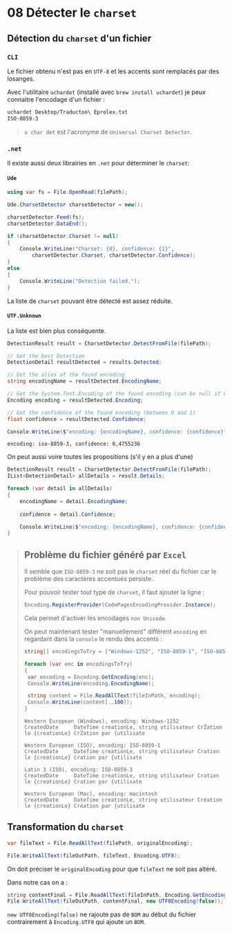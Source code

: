 # 08 Détecter le `charset`



## Détection du `charset` d'un fichier

### `CLI`

Le fichier obtenu n'est pas en `UTF-8` et les accents sont remplacés par des losanges.

Avec l'utilitaire `uchardet` (installé avec `brew install uchardet`) je peux connaitre l'encodage d'un fichier :

```bash
uchardet Desktop/Traducton\ Eprolex.txt
ISO-8859-3
```

> `u char det` est l'acronyme de `Universal Charset Detector`.



### `.net`

Il existe aussi deux librairies en `.net`  pour déterminer le `charset`:

#### `Ude`

```cs
using var fs = File.OpenRead(filePath);

Ude.CharsetDetector charsetDetector = new();

charsetDetector.Feed(fs);
charsetDetector.DataEnd();

if (charsetDetector.Charset != null)
{
    Console.WriteLine("Charset: {0}, confidence: {1}",
        charsetDetector.Charset, charsetDetector.Confidence);
}
else
{
    Console.WriteLine("Detection failed.");
}
```

La liste de `charset` pouvant être détecté est assez réduite.



#### `UTF.Unknown`

La liste est bien plus conséquente.

```cs
DetectionResult result = CharsetDetector.DetectFromFile(filePath);

// Get the best Detection
DetectionDetail resultDetected = results.Detected;

// Get the alias of the found encoding
string encodingName = resultDetected.EncodingName;

// Get the System.Text.Encoding of the found encoding (can be null if not available)
Encoding encoding = resultDetected.Encoding;

// Get the confidence of the found encoding (between 0 and 1)
float confidence = resultDetected.Confidence;

Console.WriteLine($"encoding: {encodingName}, confidence: {confidence}");
```

```
encoding: iso-8859-3, confidence: 0,4755236
```



On peut aussi voire toutes les propositions (s'il y en a plus d'une)

```cs
DetectionResult result = CharsetDetector.DetectFromFile(filePath);
IList<DetectionDetail> allDetails = result.Details;

foreach (var detail in allDetails)
{
    encodingName = detail.EncodingName;
    
    confidence = detail.Confidence;

    Console.WriteLine($"encoding: {encodingName}, confidence: {confidence}");
}
```



> ## Problème du fichier généré par `Excel`
>
> Il semble que `ISO-8859-3` ne soit pas le `charset` réel du fichier car le problème des caractères accentués persiste.
>
> Pour pouvoir tester tout type de `charset`, il faut ajouter la ligne :
>
> ```cs
> Encoding.RegisterProvider(CodePagesEncodingProvider.Instance);
> ```
>
> Cela permet d'activer les encodages `non Unicode`.
>
> On peut maintenant tester "manuellement" différent `encoding` en regardant dans la `console` le rendu des accents :
>
> ```cs
> string[] encodingsToTry = ["Windows-1252", "ISO-8859-1", "ISO-8859-3", "macintosh" ];
> 
> foreach (var enc in encodingsToTry)
> {
>  var encoding = Encoding.GetEncoding(enc);
>  Console.WriteLine(encoding.EncodingName);
> 
>  string content = File.ReadAllText(fileInPath, encoding);
>  Console.WriteLine(content[..100]);
> }
> ```
>
> ```
> Western European (Windows), encoding: Windows-1252
> CreatedDate     DateTime creationLe, string utilisateur CrŽation le {creationLe} CrŽation par {utilisate
> 
> Western European (ISO), encoding: ISO-8859-1
> CreatedDate     DateTime creationLe, string utilisateur Cration le {creationLe} Cration par {utilisate
> 
> Latin 3 (ISO), encoding: ISO-8859-3
> CreatedDate     DateTime creationLe, string utilisateur Cration le {creationLe} Cration par {utilisate
> 
> Western European (Mac), encoding: macintosh
> CreatedDate     DateTime creationLe, string utilisateur Création le {creationLe} Création par {utilisate
> ```



## Transformation du `charset` 

```cs
var fileText = File.ReadAllText(filePath, originalEncoding);

File.WriteAllText(fileOutPath, fileText, Encoding.UTF8);
```

On doit préciser le `originalEncoding` pour que `fileText` ne soit pas altéré.

Dans notre cas on a :

```cs
string contentFinal = File.ReadAllText(fileInPath, Encoding.GetEncoding("macintosh"));
File.WriteAllText(fileOutPath, contentFinal, new UTF8Encoding(false));
```

`new UTF8Encoding(false)` ne rajoute pas de `BOM`  au début du fichier contrairement à `Encoding.UTF8` qui ajoute un `BOM`.

